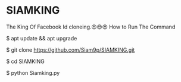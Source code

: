 # SIAMKING
The King Of Facebook Id cloneing.😍😍😍
How to Run The Command 


$ apt update && apt upgrade 

$ git clone https://github.com/Siam9p/SIAMKING.git

$ cd SIAMKING

$ python Siamking.py

